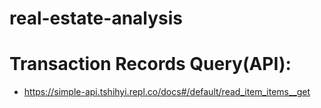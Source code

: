 # real-estate-analysis

# Transaction Records Query(API):
- https://simple-api.tshihyi.repl.co/docs#/default/read_item_items__get
